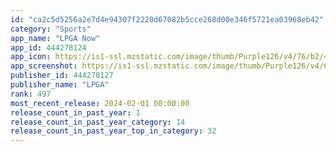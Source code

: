 ```yaml
---
id: "ca2c5d5256a2e7d4e94307f2220d67082b5cce268d00e346f5721ea03968eb42"
category: "Sports"
app_name: "LPGA Now"
app_id: 444278124
app_icon: https://is1-ssl.mzstatic.com/image/thumb/Purple126/v4/76/b2/47/76b24726-46b7-df10-6448-fd9dd3d599e7/App_Icon-1x_U007emarketing-0-6-0-0-85-220-0.png/1024x1024bb.png
app_screenshot: https://is1-ssl.mzstatic.com/image/thumb/Purple126/v4/62/48/03/62480399-39ef-2966-c080-cc8e92ada3c1/pr_source.png/1242x2688bb.png
publisher_id: 444278127
publisher_name: "LPGA"
rank: 497
most_recent_release: 2024-02-01 00:00:00
release_count_in_past_year: 1
release_count_in_past_year_category: 14
release_count_in_past_year_top_in_category: 32
---
```

